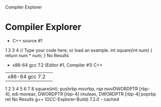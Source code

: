 Compiler Explorer

# Compiler Explorer

- C++ source #1

1
2
3
4
// Type your code here, or load an example.
int square(int num) {
return num * num;
}
No Results

- x86-64 gcc 7.2 (Editor #1, Compiler #1) C++

|     |     |
| --- | --- |
| x86-64 gcc 7.2 |     |

1
2
3
4
5
6
7
8
square(int):
pushrbp
movrbp, rsp
movDWORDPTR [rbp-4], edi
moveax, DWORDPTR [rbp-4]
imuleax, DWORDPTR [rbp-4]
poprbp
ret
No Results
g++ (GCC-Explorer-Build) 7.2.0 - cached